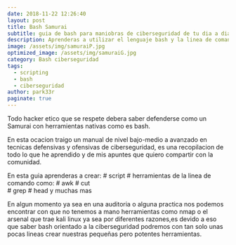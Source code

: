 ```yaml
---
date: 2018-11-22 12:26:40
layout: post
title: Bash Samurai
subtitle: guia de bash para maniobras de ciberseguridad de tu dia a dia.
description: Aprenderas a utilizar el lenguaje bash y la linea de comando como un experto en la ciberseguridad
image: /assets/img/samuraiP.jpg
optimized_image: /assets/img/samuraiG.jpg
category: Bash ciberseguridad
tags:
  - scripting
  - bash
  - ciberseguridad
author: park33r
paginate: true
---
```


Todo hacker etico que se respete debera saber defenderse como un Samurai con herramientas nativas como es bash.

En esta ocacion traigo un manual de nivel bajo-medio a avanzado en tecnicas defensivas y ofensivas de ciberseguridad, es una recopilacion de 
todo lo que he aprendido y de mis apuntes que quiero compartir con la comunidad.

En esta guia aprenderas a crear:
    # script
    # herramientas de la linea de comando como:
         # awk
         # cut   
         # grep
         # head y muchas mas

En algun momento ya sea en una auditoria o alguna practica nos podemos encontrar con que no tenemos a mano herramientas como nmap o el arsenal que trae kali linux ya sea por diferentes razones,es devido a eso que saber bash orientado a la ciberseguridad podremos con tan solo unas pocas lineas crear nuestras pequeñas pero potentes herramientas.



